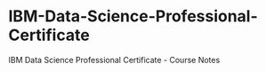 # IBM-Data-Science-Professional-Certificate
IBM Data Science Professional Certificate - Course Notes
